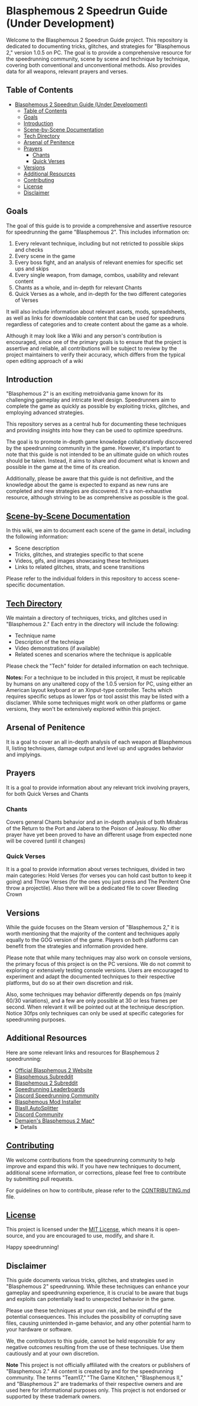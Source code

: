 # Blasphemous 2 Speedrun Guide (Under Development)

Welcome to the Blasphemous 2 Speedrun Guide project. This repository is dedicated to documenting tricks, glitches, and strategies for "Blasphemous 2," version 1.0.5 on PC. The goal is to provide a comprehensive resource for the speedrunning community, scene by scene and technique by technique, covering both conventional and unconventional methods. Also provides data for all weapons, relevant prayers and verses.

## Table of Contents

- [Blasphemous 2 Speedrun Guide (Under Development)](#blasphemous-2-speedrun-guide-under-development)
  - [Table of Contents](#table-of-contents)
  - [Goals](#goals)
  - [Introduction](#introduction)
  - [Scene-by-Scene Documentation](#scene-by-scene-documentation)
  - [Tech Directory](#tech-directory)
  - [Arsenal of Penitence](#arsenal-of-penitence)
  - [Prayers](#prayers)
    - [Chants](#chants)
    - [Quick Verses](#quick-verses)
  - [Versions](#versions)
  - [Additional Resources](#additional-resources)
  - [Contributing](#contributing)
  - [License](#license)
  - [Disclaimer](#disclaimer)
  
## Goals

The goal of this guide is to provide a comprehensive and assertive resource for speedrunning the game "Blasphemous 2". This includes information on:

1. Every relevant technique, including but not retricted to possible skips and checks
2. Every scene in the game
3. Every boss fight, and an analysis of relevant enemies for specific set ups and skips
4. Every single weapon, from damage, combos, usability and relevant content
5. Chants as a whole, and in-depth for relevant Chants
6. Quick Verses as a whole, and in-depth for the two different categories of Verses

It will also include information about relevant assets, mods, spreadsheets, as well as links for downloadable content that can be used for speedruns regardless of categories and to create content about the game as a whole.

Although it may look like a Wiki and any person's contribution is encouraged, since one of the primary goals is to ensure that the project is assertive and reliable, all contributions will be subject to review by the project maintainers to verify their accuracy, which differs from the typical open editing approach of a wiki

## Introduction

"Blasphemous 2" is an exciting metroidvania game known for its challenging gameplay and intricate level design. Speedrunners aim to complete the game as quickly as possible by exploiting tricks, glitches, and employing advanced strategies.

This repository serves as a central hub for documenting these techniques and providing insights into how they can be used to optimize speedruns.

The goal is to promote in-depth game knowledge collaboratively discovered by the speedrunning community in the game. However, it's important to note that this guide is not intended to be an ultimate guide on which routes should be taken. Instead, it aims to share and document what is known and possible in the game at the time of its creation.

Additionally, please be aware that this guide is not definitive, and the knowledge about the game is expected to expand as new runs are completed and new strategies are discovered. It's a non-exhaustive resource, although striving to be as comprehensive as possible is the goal.

## [Scene-by-Scene Documentation](src/scenes/scenes.md)

In this wiki, we aim to document each scene of the game in detail, including the following information:

- Scene description
- Tricks, glitches, and strategies specific to that scene
- Videos, gifs, and images showcasing these techniques
- Links to related glitches, strats, and scene transitions

Please refer to the individual folders in this repository to access scene-specific documentation.

## [Tech Directory](src/technique/techs.md)

We maintain a directory of techniques, tricks, and glitches used in "Blasphemous 2." Each entry in the directory will include the following:

- Technique name
- Description of the technique
- Video demonstrations (if available)
- Related scenes and scenarios where the technique is applicable

Please check the "Tech" folder for detailed information on each technique.

**Notes:**
For a technique to be included in this project, it must be replicable by humans on any unaltered copy of the 1.0.5 version for PC, using either an American layout keyboard or an Xinput-type controller. Techs which requires specific setups as lower fps or tool assist this may be listed with a disclamer. While some techniques might work on other platforms or game versions, they won't be extensively explored within this project.

## Arsenal of Penitence

It is a goal to cover an all in-depth analysis of each weapon at Blasphemous II, listing techniques, damage output and level up and upgrades behavior and implyings.

## Prayers

It is a goal to provide information about any relevant trick involving prayers, for both Quick Verses and Chants

### Chants

Covers general Chants behavior and an in-depth analysis of both Mirabras of the Return to the Port and Jabera to the Poison of Jealousy. No other prayer have yet been proved to have an different usage from expected none will be covered (until it changes)

### Quick Verses

It is a goal to provide information about verses techniques, divided in two main categories: Hold Verses (for verses you can hold cast button to keep it going) and Throw Verses (for the ones you just press and The Penitent One throw a projectile). Also there will be a dedicated file to cover Bleeding Crown

## Versions

While the guide focuses on the Steam version of "Blasphemous 2," it is worth mentioning that the majority of the content and techniques apply equally to the GOG version of the game. Players on both platforms can benefit from the strategies and information provided here.

Please note that while many techniques may also work on console versions, the primary focus of this project is on the PC versions. We do not commit to exploring or extensively testing console versions. Users are encouraged to experiment and adapt the documented techniques to their respective platforms, but do so at their own discretion and risk.

Also, some techniques may behavior differently depends on fps (mainly 60/30 variations), and a few are only possible at 30 or less frames per second. When relevant it will be pointed out at the technique description. Notice 30fps only techniques can only be used at specific categories for speedrunning purposes.

## Additional Resources

Here are some relevant links and resources for Blasphemous 2 speedrunning:

- [Official Blasphemous 2 Website](https://www.blasphemous2game.com/)
- [Blasphemous Subreddit](https://www.reddit.com/r/Blasphemous)
- [Blasphemous 2 Subreddit](https://www.reddit.com/r/BlasphemousII)
- [Speedrunning Leaderboards](https://www.speedrun.com/Blasphemous_II)
- [Discord Speedrunning Community](https://discord.gg/blasphemous2speedrun)
- [Blasphemous Mod Installer](https://github.com/BrandenEK/Blasphemous-Mod-Installer)
- [BlasII.AutoSplitter](https://github.com/BrandenEK/BlasII.AutoSplitter)
- [Discord Community](https://discord.com/invite/YDPRKerPtw)
- [Demajen's Blasphemous 2 Map*](https://www.demajen.co.uk/#B)<details>
    Demajen's Metroidvania Maps are provided by Demajen and are subject to their terms of use and rules. Be sure to use the map in accordance with their guidelines and respect their content. Their maps are the property of Demajen, and any rules they have set should be followed.
  </details>

## [Contributing](CONTRIBUTING.md)

We welcome contributions from the speedrunning community to help improve and expand this wiki. If you have new techniques to document, additional scene information, or corrections, please feel free to contribute by submitting pull requests.

For guidelines on how to contribute, please refer to the [CONTRIBUTING.md](CONTRIBUTING.md) file.

## [License](LICENSE)

This project is licensed under the [MIT License](LICENSE), which means it is open-source, and you are encouraged to use, modify, and share it.

Happy speedrunning!

## Disclaimer

This guide documents various tricks, glitches, and strategies used in "Blasphemous 2" speedrunning. While these techniques can enhance your gameplay and speedrunning experience, it is crucial to be aware that bugs and exploits can potentially lead to unexpected behavior in the game.

Please use these techniques at your own risk, and be mindful of the potential consequences. This includes the possibility of corrupting save files, causing unintended in-game behavior, and any other potential harm to your hardware or software.

We, the contributors to this guide, cannot be held responsible for any negative outcomes resulting from the use of these techniques. Use them cautiously and at your own discretion.

**Note** This project is not officially affiliated with the creators or publishers of "Blasphemous 2." All content is created by and for the speedrunning community. The terms "Team17," "The Game Kitchen," "Blasphemous II," and "Blasphemous 2" are trademarks of their respective owners and are used here for informational purposes only. This project is not endorsed or supported by these trademark owners.
